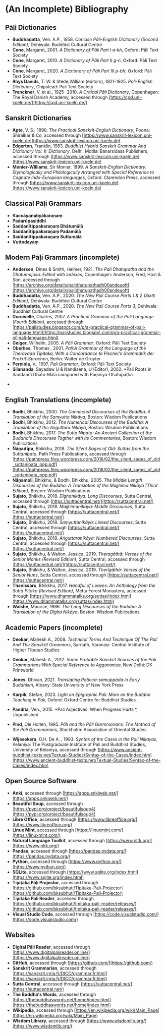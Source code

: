 # (An Incomplete) Bibliography

## Pāḷi Dictionaries

- **Buddhadatta**, Ven. A.P., 1958. *Concise Pāli-English Dictionary (Second Edition)*, Dehiwala: Buddhist Cultural Centre
- **Cone**, Margaret, 2001. *A Dictionary of Pāli Part I a-kh*, Oxford: Pāli Text Society
- **Cone**, Margaret, 2010. *A Dictionary of Pāli Part II g-n*, Oxford: Pāli Text Society
- **Cone**, Margaret, 2020. *A Dictionary of Pāli Part III p-bh*, Oxford: Pāli Text Society
- **Rhys Davids**, T. W. & Stede,William (editors), 1921-1925. *Pali-English Dictionary*, Chipstead: Pāli Text Society
- **Trenckner**, V, et al., 1925 -2010. *A Critical Pāli Dictionary*, Copenhagen: The Royal Danish Academy, accessed through [https://cpd.uni-koeln.de/](https://cpd.uni-koeln.de/)



## Sanskrit Dictionaries

- **Apte**, V. S., 1890. *The Practical Sanskrit-English Dictionary*, Poona: Shiralkar & Co, accessed through [https://www.sanskrit-lexicon.uni-koeln.de](https://www.sanskrit-lexicon.uni-koeln.de)
- **Edgerton**, Franklin, 1953. *Buddhist Hybrid Sanskrit Grammar And Dictionary Vol. II: Dictionary*, Delhi: Motilal Banarsidass Publishers, accessed through [https://www.sanskrit-lexicon.uni-koeln.de](https://www.sanskrit-lexicon.uni-koeln.de)
- **Monier-Williams**, Sir Monier, 1899. *A Sanskrit-English Dictionary: Etymologically and Philologically Arranged with Special Reference to Cognate Indo-European languages*, Oxford: Clarendon Press, accessed through [https://www.sanskrit-lexicon.uni-koeln.de](https://www.sanskrit-lexicon.uni-koeln.de)


## Classical Pāḷi Grammars

- **Kaccāyanabyākaraṇaṃ**
- **Padarūpasiddhi**
- **Saddanītippakaraṇaṃ Dhātumālā**
- **Saddanītippakaraṇaṃ Padamālā**
- **Saddanītippakaraṇaṃ Suttamālā**
- **Vuttodayaṃ**


## Modern Pāḷi Grammars (incomplete)

- **Andersen**, Dines & Smith, Helmer, 1921. *The Pali Dhatupatha and the Dhatumajusa: Edited with Indexes*, Copenhagen: Anderson, Fred, Host & Son, accessed through [https://archive.org/details/palidhatupathadh00andeuoft](https://archive.org/details/palidhatupathadh00andeuoft)
- **Buddhadatta**, Ven. A.P., 2020. *The New Pali Course Parts 1 & 2 (Sixth Edition)*, Dehiwala: Buddhist Cultural Centre
- **Buddhadatta**, Ven. A.P., 2020. *The New Pali Course Parts 3*, Dehiwala: Buddhist Cultural Centre
- **Duroiselle**, Charles, 2007. *A Practical Grammar of the Pali Language (Fourth Edition)*, accessed through [https://palistudies.blogspot.com/p/a-practical-grammar-of-pali-language.html](https://palistudies.blogspot.com/p/a-practical-grammar-of-pali-language.html)
- **Geiger**, Wilhelm, 2005. *A Pāli Grammar*, Oxford: Pāli Text Society
- **Oberlies**, Thomas , 2001. *Pali:A Grammar of the Language of the Theravada Tipitaka, With a Concordance to Pischel's Grammatik der Prakrit-Sprachen*, Berlin: Walter de Gruyter
- **Perniola**, V., 1997. *Pali Grammar*, Oxford: Pāli Text Society
- **Silananda**, Sayadaw U & Nandisena, U (Editor), 2002. *Pali Roots in Saddanīti Dhātu-Mālā compared with Pāṇinīya-Dhātupāṭha
*

## English Translations (incomplete)



- **Bodhi**, Bhikkhu, 2000. *The Connected Discourses of the Buddha: A Translation of the Saṃyutta Nikāya*, Boston: Wisdom Publications
- **Bodhi**, Bhikkhu, 2012. *The Numerical Discourses of the Buddha: A Translation of the Aṅguttara Nikāya*, Boston: Wisdom Publications
- **Bodhi**, Bhikkhu, 2017. *The Sutta Nipata: An Ancient Collection of the Buddha's Discourses Togther with its Commentaries*, Boston: Wisdom Publications
- **Ñāṇadīpa**, Bhikkhu, 2018. *The Silent Sages of Old: Suttas from the Suttanipata*, Path Press Publications, accessed through [https://pathpress.files.wordpress.com/2018/02/the_silent_sages_of_old_suttanipata_ppp.pdf](https://pathpress.files.wordpress.com/2018/02/the_silent_sages_of_old_suttanipata_ppp.pdf)
- **Nāṇamoli**, Bhikkhu, & Bodhi, Bhikkhu, 2005. *The Middle Length Discourses of the Buddha: A Translation of the Majjhima Nikāya (Third Edition)*, Boston: Wisdom Publications
- **Sujato**, Bhikkhu, 2018. *Dīghanikāya: Long Discourses*, Sutta Central, accessed through [https://suttacentral.net/](https://suttacentral.net/)
- **Sujato**, Bhikkhu, 2018. *Majjhimanikāya: Middle Discourses*, Sutta Central, accessed through [https://suttacentral.net/](https://suttacentral.net/)
- **Sujato**, Bhikkhu, 2018. *Saṃyuttanikāya: Linked Discourses*, Sutta Central, accessed through [https://suttacentral.net/](https://suttacentral.net/)
- **Sujato**, Bhikkhu, 2018. *Aṅguttaranikāya: Numbered Discourses*, Sutta Central, accessed through [https://suttacentral.net/](https://suttacentral.net/)
- **Sujato**, Bhikkhu, & Walton, Jessica, 2019. *Theragāthā: Verses of the Senior Monks (Revised Edition)*, Sutta Central, accessed through [https://suttacentral.net/](https://suttacentral.net/)
- **Sujato**, Bhikkhu, & Walton, Jessica, 2019. *Therīgāthā: Verses of the Senior Nuns*, Sutta Central, accessed through [https://suttacentral.net/](https://suttacentral.net/)
- **Thanissaro**, Bhikkhu, 2017. *Handful of Leaves: An Anthology from the Sutta Piṭaka (Revised Edition)*, Metta Forest Monastery, accessed through [https://www.dhammatalks.org/suttas/index.html](https://www.dhammatalks.org/suttas/index.html)
- **Walshe**, Maurice, 1986. *The Long Discourses of the Buddha: A Translation of the Dīgha Nikāya*, Boston: Wisdom Publications

## Academic Papers (incomplete)

- **Deokar**, Mahesh A., 2008. *Technical Terms And Technique Of The Pali And The Sanskrit Grammars*, Sarnath, Varanasi: Central Institute of Higher Tibetan Studies

- **Deokar**, Mahesh A., 2012. *Some Probable Sanskrit Sources of the Pali Grammarians With Special Reference to Aggavamsa*, New Delhi: DK Printworld
- **Jones**, Dhivan, 2021. *Translating Paṭicca-samuppāda in Early Buddhism*, Albany: State University of New York Press
- **Karpik**, Stefan, 2023. *Light on Epigraphic Pali:  More on the Buddha Teaching in Pali*, Oxford: Oxford Centre for Buddhist Studies
- **Pandita**, Ven., 2015. *Pali Adjectives: When Progress Hurts
*, Unpublished
- **Pind**, Ole Holten, 1995. *Pāli and the Pāli Garmmarians: The Method of the Pāli Grammarians*, Stockholm: Association of Oriental Studies

- **Wijesekera**, O.H. De A. , 1993. *Syntax of the Cases in the Pali Nikayas*, Kelaniya: The Postgraduate Institute of Pali and Buddhist Studies, University of Kelaniya, accessed through [https://www.ancient-buddhist-texts.net/Textual-Studies/Syntax-of-the-Cases/index.htm](https://www.ancient-buddhist-texts.net/Textual-Studies/Syntax-of-the-Cases/index.htm)


## Open Source Software

- **Anki**, accessed through [https://apps.ankiweb.net/](https://apps.ankiweb.net/)
- **Beautiful Soup**, accessed through [https://pypi.org/project/beautifulsoup4](https://pypi.org/project/beautifulsoup4)
- **Libre Office**, accessed through [https://www.libreoffice.org/](https://www.libreoffice.org/)
- **Linux Mint**, accessed through [https://linuxmint.com/](https://linuxmint.com/)
- **Natural Language Toolkit**, accessed through [https://www.nltk.org/](https://www.nltk.org/)
- **Pandas**, accessed through [https://pandas.pydata.org/](https://pandas.pydata.org/)
- **Python**, accessed through [https://www.python.org/](https://www.python.org/)
- **SQLite**, accessed through [https://www.sqlite.org/index.html](https://www.sqlite.org/index.html)
- **Tipiṭaka Pāḷi Projector**, accessed through [https://github.com/bksubhuti/Tipitaka-Pali-Projector](https://github.com/bksubhuti/Tipitaka-Pali-Projector)
- **Tipitaka Pali Reader**, accessed through [https://github.com/bksubhuti/tipitaka-pali-reader/releases/](https://github.com/bksubhuti/tipitaka-pali-reader/releases/)
- **Visual Studio Code**, accessed through [https://code.visualstudio.com/](https://code.visualstudio.com/)

## Websites


- **Digital Pāli Reader**, accessed through [https://www.digitalpalireader.online/](https://www.digitalpalireader.online/)
- **GitHub**, accessed through [https://github.com/](https://github.com/)
- **Sanskrit Grammarian**, accessed through [https://sanskrit.inria.fr/DICO/grammar.fr.html](https://sanskrit.inria.fr/DICO/grammar.fr.html)
- **Sutta Central**, accessed through [https://suttacentral.net/](https://suttacentral.net/)
- **The Buddha's Words**, accessed through [https://thebuddhaswords.net/home/index.html](https://thebuddhaswords.net/home/index.html)
- **Wikipedia**, accessed through [https://en.wikipedia.org/wiki/Main_Page](https://en.wikipedia.org/wiki/Main_Page)
- **Wisdom Library**, accessed through [https://www.wisdomlib.org/](https://www.wisdomlib.org/)
